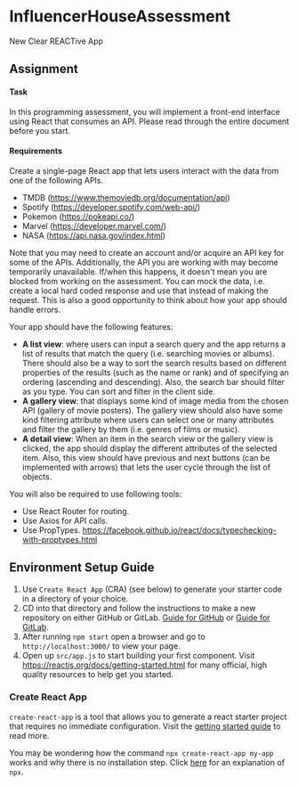 # InfluencerHouseAssessment

New Clear REACTive App

## Assignment

#### Task
In this programming assessment, you will implement a front-end interface using React that consumes an API. Please read through the entire document before you start.

#### Requirements
Create a single-page React app that lets users interact with the data from one of the following APIs.
  - TMDB (https://www.themoviedb.org/documentation/api)
  - Spotify (https://developer.spotify.com/web-api/)
  - Pokemon (https://pokeapi.co/)
  - Marvel (https://developer.marvel.com/)
  - NASA (https://api.nasa.gov/index.html)

Note that you may need to create an account and/or acquire an API key for some of the APIs.
Additionally, the API you are working with may become temporarily unavailable.
If/when this happens, it doesn't mean you are blocked from working on the assessment.
You can mock the data, i.e. create a local hard coded response and use that instead of making the request.
This is also a good opportunity to think about how your app should handle errors.

Your app should have the following features:
  - **A list view**:  where users can input a search query and the app returns a list of results that match the query (i.e. searching movies or albums). There should also be a way to sort the search results based on different properties of the results (such as the name or rank) and of specifying an ordering (ascending and descending). Also, the search bar should filter as you type. You can sort and filter in the client side.
  - **A gallery view**: that displays some kind of image media from the chosen API (gallery of movie posters). The gallery view should also have some kind filtering attribute where users can select one or many attributes and filter the gallery by them (i.e. genres of films or music).
  -  **A detail view**: When an item in the search view or the gallery view is clicked, the app should display the different attributes of the selected item. Also, this view should have previous and next buttons (can be implemented with arrows) that lets the user cycle through the list of objects.

You will also be required to use following tools:
  - Use React Router for routing.
  - Use Axios for API calls.
  - Use PropTypes. https://facebook.github.io/react/docs/typechecking-with-proptypes.html
  

## Environment Setup Guide
1. Use `Create React App` (CRA) (see below) to generate your starter code in a directory of your choice.
2. CD into that directory and follow the instructions to make a new repository on either GitHub or GitLab. [Guide for GitHub](https://help.github.com/articles/adding-an-existing-project-to-github-using-the-command-line/) or [Guide for GitLab](https://docs.gitlab.com/ee/gitlab-basics/create-project.html#push-to-create-a-new-project).
3. After running `npm start` open a browser and go to `http://localhost:3000/` to view your page.
4. Open up `src/app.js` to start building your first component. Visit https://reactjs.org/docs/getting-started.html for many official, high quality resources to help get you started.

### Create React App
`create-react-app` is a tool that allows you to generate a react starter project that requires no immediate configuration. Visit the [getting started guide](https://facebook.github.io/create-react-app/docs/getting-started) to read more.

You may be wondering how the command `npx create-react-app my-app` works and why there is no installation step. Click [here](https://www.bram.us/2017/07/15/introducing-npx-an-npm-package-runner/) for an explanation of `npx`.
